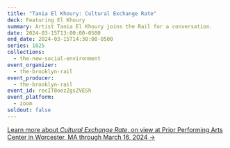 ```yaml
---
title: "Tania El Khoury: Cultural Exchange Rate"
deck: Featuring El Khoury
summary: Artist Tania El Khoury joins the Rail for a conversation.
date: 2024-03-15T13:00:00-0500
end_date: 2024-03-15T14:30:00-0500
series: 1025
collections:
  - the-new-social-environment
event_organizer:
  - the-brooklyn-rail
event_producer:
  - the-brooklyn-rail
event_id: recIT0oezZgsZVESh
event_platform:
  - zoom
soldout: false
---
```

[L﻿earn more about *Cultural Exchange Rate*, on view at Prior Performing Arts Center in Worcester, MA through March 16, 2024 →](https://priorperformingartscenter.holycross.edu/2023-2024-season/cultural-exchange-rate/)